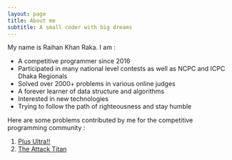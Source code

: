 ```yaml
---
layout: page
title: About me
subtitle: A small coder with big dreams
---
```


My name is Raihan Khan Raka. I am :

- A competitive programmer since 2016
- Participated in many national level contests as well as NCPC and ICPC Dhaka Regionals
- Solved over 2000+ problems in various online judges
- A forever learner of data structure and algorithms
- Interested in new technologies
- Trying to follow the path of righteousness and stay humble


Here are some problems contributed by me for the competitive programming community :

1. [Plus Ultra!!](https://toph.co/p/plus-ultra)
2. [The Attack Titan](https://toph.co/p/the-attack-titan)



<!--
### My story
To be honest, I'm having some trouble remembering right now, so why don't you just watch [my movie](https://en.wikipedia.org/wiki/The_Princess_Bride_%28film%29) and it will answer **all** your questions.) -->
